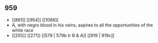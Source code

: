 ## 959
- [[861]] [[954]] [[1088]] 
- A, with negro blood in his veins, aspires to all the opportunities of the white race
- [[255]] [[271]] [[579 | 579b tr B &amp; A]] [[919 | 919c]] 

